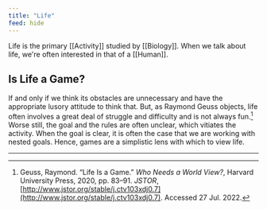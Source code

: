 ```yaml
---
title: "Life"
feed: hide
---
```


Life is the primary [[Activity]] studied by [[Biology]]. When we talk about life, we're often interested in that of a [[Human]]. 

## Is Life a Game? 

If and only if we think its obstacles are unnecessary and have the appropriate lusory attitude to think that. But, as Raymond Geuss objects, life often involves a great deal of struggle and difficulty and is not always fun.[^game] Worse still, the goal and the rules are often unclear, which vitiates the activity. When the goal is clear, it is often the case that we are working with nested goals. Hence, games are a simplistic lens with which to view life.


[^game]: Geuss, Raymond. “Life Is a Game.” _Who Needs a World View?_, Harvard University Press, 2020, pp. 83–91. _JSTOR_, [http://www.jstor.org/stable/j.ctv103xdj0.7](http://www.jstor.org/stable/j.ctv103xdj0.7). Accessed 27 Jul. 2022.

----
